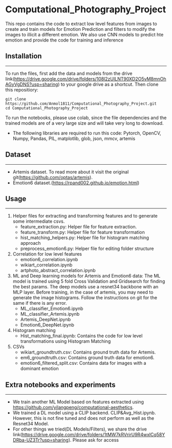 # Computational_Photography_Project
 
This repo contains the code to extract low level features from images to create and train models for Emotion Prediction and filters to modify the images to illicit a different emotion. We also use CNN models to predict hte emotion and provide the code for training and inference 

## Installation
------------
To run the files, first add the data and models from the drive link(https://drive.google.com/drive/folders/108l2zUILNT90XD2O5vM8mnOhAGyVgDNS?usp=sharing) to your google drive as a shortcut. 
Then clone this repositiory:
```
git clone https://github.com/Anmol1811/Computational_Photography_Project.git
cd Computational_Photography_Project
```
To run the notebooks, please use colab, since the file dependencies and the trained models are of a very large size and will take very long to download.

- The following libraries are required to run this code:
Pytorch, OpenCV, Numpy, Pandas, PIL, matplotlib, glob, json, mmcv, artemis


## Dataset
------------
  
* Artemis dataset. To read more about it visit the original git(https://github.com/optas/artemis).
* Emotion6 dataset.(https://rpand002.github.io/emotion.html)

## Usage
------------
1. Helper files for extracting and transforming features and to generate some intermediate csvs.
	* feature_extraction.py: Helper file for feature extraction. 
	* feature_transform.py: Helper file for feature transformation
	* hist_matching_helpers.py: Helper file for histogram matching approach
	* preprocess_emotion6.py: Helper file for editing folder structure
2.	Correlation for low level features
	* emotion6_correlation.ipynb
	* wikiart_correlation.ipynb
	* artphoto_abstract_correlation.ipynb
3. ML and Deep learning models for Artemis and Emotion6 data: The ML model is trained using 5 fold Cross Validation and Gridsearch for finding the best params. The deep models use a resnet34 backbone with an MLP layer. Before training, in the case of artemis, you may need to generate the image histograms. Follow the instructions on git for the same if there is any error.
	* ML_classifier_Emotion6.ipynb 
	* ML_classifier_Artemis.ipynb 
	* Artemis_DeepNet.ipynb
 	* Emotion6_DeepNet.ipynb
4. Histogram matching 
	* Hist_matching_final.ipynb: Contains the code for low level transformations using Histogram Matching 
5. CSVs
	* wikiart_groundtruth.csv: Contains ground truth data for Artemis.
	* em6_groundtruth.csv: Contains ground truth data for emotion6.
	* emotion6_filtered_split.csv: Contains data for images with a dominant emotion

## Extra notebooks and experiments
--------------
* We train another ML Model based on features extracted using https://github.com/yilangpeng/computational-aesthetics.
* We trained a DL model using a CLIP backend. CLIP&Avg_Hist.ipynb. However, this is not fine tuned and does not perform as well as the Resnet34 Model.
* For other things we tried(DL Models/Filters), we share the drive link(https://drive.google.com/drive/folders/1tMW7kRVrirU9R4wxlCq58YDRba-UZ3Tr?usp=sharing). Please ask for access
